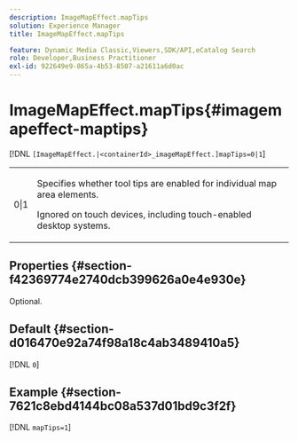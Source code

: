 ```yaml
---
description: ImageMapEffect.mapTips
solution: Experience Manager
title: ImageMapEffect.mapTips

feature: Dynamic Media Classic,Viewers,SDK/API,eCatalog Search
role: Developer,Business Practitioner
exl-id: 922649e9-865a-4b53-8507-a21611a6d0ac
---
```

# ImageMapEffect.mapTips{#imagemapeffect-maptips}

[!DNL `[ImageMapEffect.|<containerId>_imageMapEffect.]mapTips=0|1`]

<table id="table_3DBC5A70C9264CECA1CB3D1D08CEDF31"> 
 <tbody> 
  <tr> 
   <td colname="col1"> <p><span class="codeph"> 0|1</span> </p> </td> 
   <td colname="col2"> <p> Specifies whether tool tips are enabled for individual map area elements. </p> <p> Ignored on touch devices, including touch-enabled desktop systems. </p> </td> 
  </tr> 
 </tbody> 
</table>

## Properties {#section-f42369774e2740dcb399626a0e4e930e}

Optional.

## Default {#section-d016470e92a74f98a18c4ab3489410a5}

[!DNL `0`]

## Example {#section-7621c8ebd4144bc08a537d01bd9c3f2f}

[!DNL `mapTips=1`]

